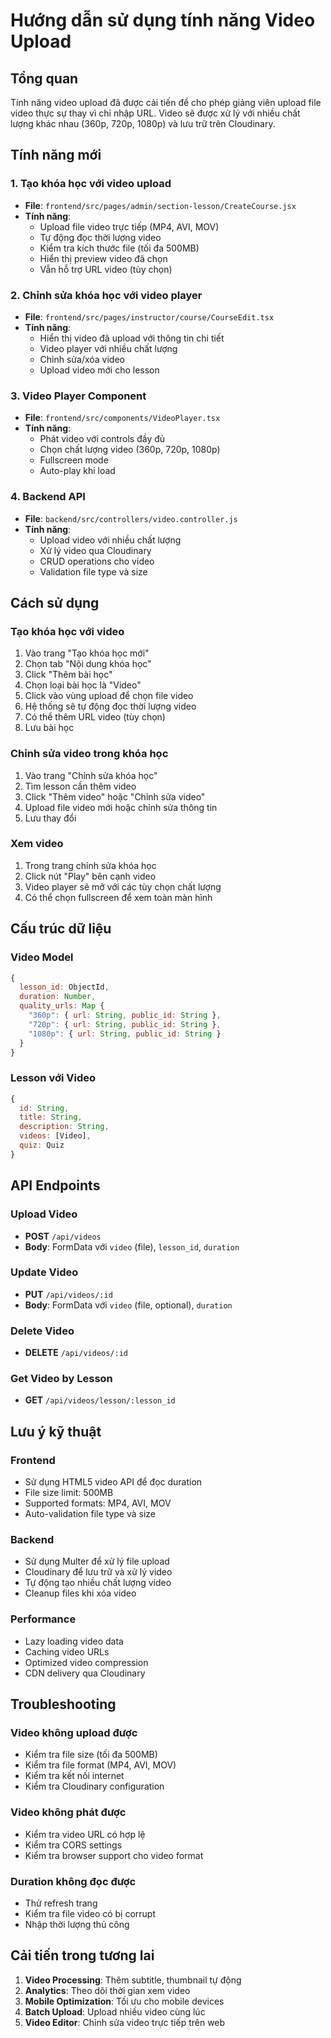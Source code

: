 # Hướng dẫn sử dụng tính năng Video Upload

## Tổng quan

Tính năng video upload đã được cải tiến để cho phép giảng viên upload file video thực sự thay vì chỉ nhập URL. Video sẽ được xử lý với nhiều chất lượng khác nhau (360p, 720p, 1080p) và lưu trữ trên Cloudinary.

## Tính năng mới

### 1. Tạo khóa học với video upload

- **File**: `frontend/src/pages/admin/section-lesson/CreateCourse.jsx`
- **Tính năng**:
  - Upload file video trực tiếp (MP4, AVI, MOV)
  - Tự động đọc thời lượng video
  - Kiểm tra kích thước file (tối đa 500MB)
  - Hiển thị preview video đã chọn
  - Vẫn hỗ trợ URL video (tùy chọn)

### 2. Chỉnh sửa khóa học với video player

- **File**: `frontend/src/pages/instructor/course/CourseEdit.tsx`
- **Tính năng**:
  - Hiển thị video đã upload với thông tin chi tiết
  - Video player với nhiều chất lượng
  - Chỉnh sửa/xóa video
  - Upload video mới cho lesson

### 3. Video Player Component

- **File**: `frontend/src/components/VideoPlayer.tsx`
- **Tính năng**:
  - Phát video với controls đầy đủ
  - Chọn chất lượng video (360p, 720p, 1080p)
  - Fullscreen mode
  - Auto-play khi load

### 4. Backend API

- **File**: `backend/src/controllers/video.controller.js`
- **Tính năng**:
  - Upload video với nhiều chất lượng
  - Xử lý video qua Cloudinary
  - CRUD operations cho video
  - Validation file type và size

## Cách sử dụng

### Tạo khóa học với video

1. Vào trang "Tạo khóa học mới"
2. Chọn tab "Nội dung khóa học"
3. Click "Thêm bài học"
4. Chọn loại bài học là "Video"
5. Click vào vùng upload để chọn file video
6. Hệ thống sẽ tự động đọc thời lượng video
7. Có thể thêm URL video (tùy chọn)
8. Lưu bài học

### Chỉnh sửa video trong khóa học

1. Vào trang "Chỉnh sửa khóa học"
2. Tìm lesson cần thêm video
3. Click "Thêm video" hoặc "Chỉnh sửa video"
4. Upload file video mới hoặc chỉnh sửa thông tin
5. Lưu thay đổi

### Xem video

1. Trong trang chỉnh sửa khóa học
2. Click nút "Play" bên cạnh video
3. Video player sẽ mở với các tùy chọn chất lượng
4. Có thể chọn fullscreen để xem toàn màn hình

## Cấu trúc dữ liệu

### Video Model

```javascript
{
  lesson_id: ObjectId,
  duration: Number,
  quality_urls: Map {
    "360p": { url: String, public_id: String },
    "720p": { url: String, public_id: String },
    "1080p": { url: String, public_id: String }
  }
}
```

### Lesson với Video

```javascript
{
  id: String,
  title: String,
  description: String,
  videos: [Video],
  quiz: Quiz
}
```

## API Endpoints

### Upload Video

- **POST** `/api/videos`
- **Body**: FormData với `video` (file), `lesson_id`, `duration`

### Update Video

- **PUT** `/api/videos/:id`
- **Body**: FormData với `video` (file, optional), `duration`

### Delete Video

- **DELETE** `/api/videos/:id`

### Get Video by Lesson

- **GET** `/api/videos/lesson/:lesson_id`

## Lưu ý kỹ thuật

### Frontend

- Sử dụng HTML5 video API để đọc duration
- File size limit: 500MB
- Supported formats: MP4, AVI, MOV
- Auto-validation file type và size

### Backend

- Sử dụng Multer để xử lý file upload
- Cloudinary để lưu trữ và xử lý video
- Tự động tạo nhiều chất lượng video
- Cleanup files khi xóa video

### Performance

- Lazy loading video data
- Caching video URLs
- Optimized video compression
- CDN delivery qua Cloudinary

## Troubleshooting

### Video không upload được

- Kiểm tra file size (tối đa 500MB)
- Kiểm tra file format (MP4, AVI, MOV)
- Kiểm tra kết nối internet
- Kiểm tra Cloudinary configuration

### Video không phát được

- Kiểm tra video URL có hợp lệ
- Kiểm tra CORS settings
- Kiểm tra browser support cho video format

### Duration không đọc được

- Thử refresh trang
- Kiểm tra file video có bị corrupt
- Nhập thời lượng thủ công

## Cải tiến trong tương lai

1. **Video Processing**: Thêm subtitle, thumbnail tự động
2. **Analytics**: Theo dõi thời gian xem video
3. **Mobile Optimization**: Tối ưu cho mobile devices
4. **Batch Upload**: Upload nhiều video cùng lúc
5. **Video Editor**: Chỉnh sửa video trực tiếp trên web
